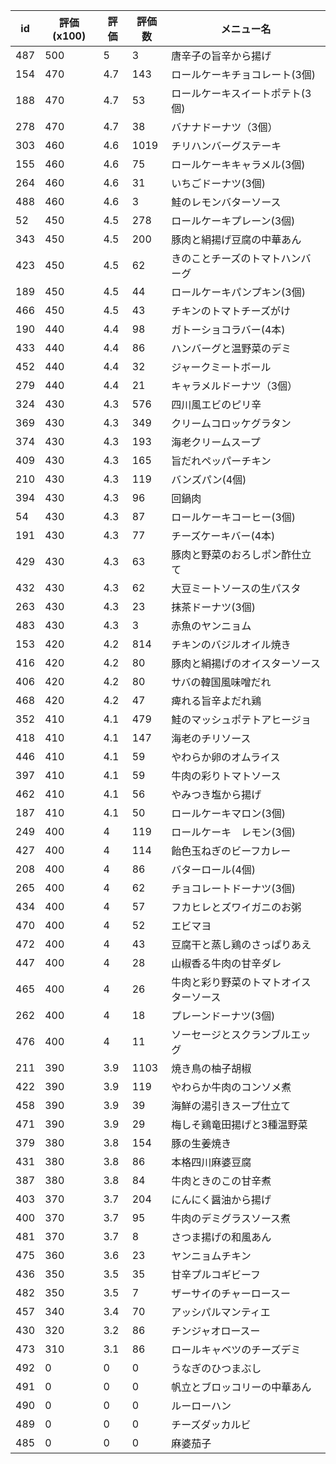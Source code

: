 | id | 評価(x100) | 評価 | 評価数 | メニュー名 |
| -- | ---------- | ---- | ------ | ---------- |
| 487 | 500 | 5 | 3 | 唐辛子の旨辛から揚げ |
| 154 | 470 | 4.7 | 143 | ロールケーキチョコレート(3個) |
| 188 | 470 | 4.7 | 53 | ロールケーキスイートポテト(3個) |
| 278 | 470 | 4.7 | 38 | バナナドーナツ（3個） |
| 303 | 460 | 4.6 | 1019 | チリハンバーグステーキ |
| 155 | 460 | 4.6 | 75 | ロールケーキキャラメル(3個) |
| 264 | 460 | 4.6 | 31 | いちごドーナツ(3個) |
| 488 | 460 | 4.6 | 3 | 鮭のレモンバターソース |
| 52 | 450 | 4.5 | 278 | ロールケーキプレーン(3個) |
| 343 | 450 | 4.5 | 200 | 豚肉と絹揚げ豆腐の中華あん |
| 423 | 450 | 4.5 | 62 | きのことチーズのトマトハンバーグ |
| 189 | 450 | 4.5 | 44 | ロールケーキパンプキン(3個) |
| 466 | 450 | 4.5 | 43 | チキンのトマトチーズがけ |
| 190 | 440 | 4.4 | 98 | ガトーショコラバー(4本) |
| 433 | 440 | 4.4 | 86 | ハンバーグと温野菜のデミ |
| 452 | 440 | 4.4 | 32 | ジャークミートボール |
| 279 | 440 | 4.4 | 21 | キャラメルドーナツ（3個） |
| 324 | 430 | 4.3 | 576 | 四川風エビのピリ辛 |
| 369 | 430 | 4.3 | 349 | クリームコロッケグラタン |
| 374 | 430 | 4.3 | 193 | 海老クリームスープ |
| 409 | 430 | 4.3 | 165 | 旨だれペッパーチキン |
| 210 | 430 | 4.3 | 119 | バンズパン(4個) |
| 394 | 430 | 4.3 | 96 | 回鍋肉 |
| 54 | 430 | 4.3 | 87 | ロールケーキコーヒー(3個) |
| 191 | 430 | 4.3 | 77 | チーズケーキバー(4本) |
| 429 | 430 | 4.3 | 63 | 豚肉と野菜のおろしポン酢仕立て |
| 432 | 430 | 4.3 | 62 | 大豆ミートソースの生パスタ |
| 263 | 430 | 4.3 | 23 | 抹茶ドーナツ(3個) |
| 483 | 430 | 4.3 | 3 | 赤魚のヤンニョム |
| 153 | 420 | 4.2 | 814 | チキンのバジルオイル焼き |
| 416 | 420 | 4.2 | 80 | 豚肉と絹揚げのオイスターソース |
| 406 | 420 | 4.2 | 80 | サバの韓国風味噌だれ |
| 468 | 420 | 4.2 | 47 | 痺れる旨辛よだれ鶏 |
| 352 | 410 | 4.1 | 479 | 鮭のマッシュポテトアヒージョ |
| 418 | 410 | 4.1 | 147 | 海老のチリソース |
| 446 | 410 | 4.1 | 59 | やわらか卵のオムライス |
| 397 | 410 | 4.1 | 59 | 牛肉の彩りトマトソース |
| 462 | 410 | 4.1 | 56 | やみつき塩から揚げ |
| 187 | 410 | 4.1 | 50 | ロールケーキマロン(3個) |
| 249 | 400 | 4 | 119 | ロールケーキ　レモン(3個) |
| 427 | 400 | 4 | 114 | 飴色玉ねぎのビーフカレー |
| 208 | 400 | 4 | 86 | バターロール(4個) |
| 265 | 400 | 4 | 62 | チョコレートドーナツ(3個) |
| 434 | 400 | 4 | 57 | フカヒレとズワイガニのお粥 |
| 470 | 400 | 4 | 52 | エビマヨ |
| 472 | 400 | 4 | 43 | 豆腐干と蒸し鶏のさっぱりあえ |
| 447 | 400 | 4 | 28 | 山椒香る牛肉の甘辛ダレ |
| 465 | 400 | 4 | 26 | 牛肉と彩り野菜のトマトオイスターソース |
| 262 | 400 | 4 | 18 | プレーンドーナツ(3個) |
| 476 | 400 | 4 | 11 | ソーセージとスクランブルエッグ |
| 211 | 390 | 3.9 | 1103 | 焼き鳥の柚子胡椒 |
| 422 | 390 | 3.9 | 119 | やわらか牛肉のコンソメ煮 |
| 458 | 390 | 3.9 | 39 | 海鮮の湯引きスープ仕立て |
| 471 | 390 | 3.9 | 29 | 梅しそ鶏竜田揚げと3種温野菜 |
| 379 | 380 | 3.8 | 154 | 豚の生姜焼き |
| 431 | 380 | 3.8 | 86 | 本格四川麻婆豆腐 |
| 387 | 380 | 3.8 | 84 | 牛肉ときのこの甘辛煮 |
| 403 | 370 | 3.7 | 204 | にんにく醤油から揚げ |
| 400 | 370 | 3.7 | 95 | 牛肉のデミグラスソース煮 |
| 481 | 370 | 3.7 | 8 | さつま揚げの和風あん |
| 475 | 360 | 3.6 | 23 | ヤンニョムチキン |
| 436 | 350 | 3.5 | 35 | 甘辛プルコギビーフ |
| 482 | 350 | 3.5 | 7 | ザーサイのチャーロースー |
| 457 | 340 | 3.4 | 70 | アッシパルマンティエ |
| 430 | 320 | 3.2 | 86 | チンジャオロースー |
| 473 | 310 | 3.1 | 86 | ロールキャベツのチーズデミ |
| 492 | 0 | 0 | 0 | うなぎのひつまぶし |
| 491 | 0 | 0 | 0 | 帆立とブロッコリーの中華あん |
| 490 | 0 | 0 | 0 | ルーローハン |
| 489 | 0 | 0 | 0 | チーズダッカルビ |
| 485 | 0 | 0 | 0 | 麻婆茄子 |
